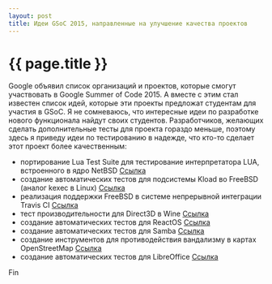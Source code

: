 ```yaml
---
layout: post
title: Идеи GSoC 2015, направленные на улучшение качества проектов
---
```


{{ page.title }}
================

<p class="meta"5 марта 2015 - Москва</p>

Google объявил список организаций и проектов, которые смогут участвовать
в Google Summer of Code 2015. А вместе с этим стал известен список
идей, которые эти проекты предложат студентам для участия в GSoC.
Я не сомневаюсь, что интересные идеи по разработке нового функционала
найдут своих студентов. Разработчиков, желающих сделать дополнительные
тесты для проекта гораздо меньше, поэтому здесь я приведу идеи по тестированию
в надежде, что кто-то сделает этот проект более качественным:

- портирование Lua Test Suite для тестирование интерпретатора LUA, встроенного в ядро NetBSD
[Ссылка](http://www.lua.inf.puc-rio.br/gsoc/ideas2015.html#kerneltest)
- создание автоматических тестов для подсистемы Kload во FreeBSD (аналог kexec в Linux)
[Ссылка](https://wiki.freebsd.org/IdeasPage#Test_Kload_.28kexec_for_FreeBSD.29)
- реализация поддержки FreeBSD в системе непрерывной интеграции Travis CI
[Ссылка](https://wiki.freebsd.org/IdeasPage#Travis_Continuous_Integration_Support_for_FreeBSD)
- тест производительности для Direct3D в Wine
[Ссылка](http://wiki.winehq.org/SummerOfCode#head-a8fb54a144e2a03000d36049bb62b42e8503fae5)
- создание автоматических тестов для ReactOS
[Ссылка](http://www.reactos.org/wiki/Google_Summer_of_Code_2015_Ideas#Durability)
- создание автоматических тестов для Samba
[Ссылка](https://wiki.samba.org/index.php/SoC/Ideas#cifs-.3ESamba_automated_test_facility)
- создание инструментов для противодействия вандализму в картах OpenStreetMap
[Ссылка](http://wiki.openstreetmap.org/wiki/Google_Summer_of_Code/2015/Project_Ideas)
- создание автоматических тестов для LibreOffice
[Ссылка](https://wiki.documentfoundation.org/Development/GSoC/Ideas#More_and_better_tests)

Fin
